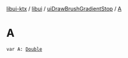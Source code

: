 [libui-ktx](../../index.md) / [libui](../index.md) / [uiDrawBrushGradientStop](index.md) / [A](./-a.md)

# A

`var A: `[`Double`](https://kotlinlang.org/api/latest/jvm/stdlib/kotlin/-double/index.html)